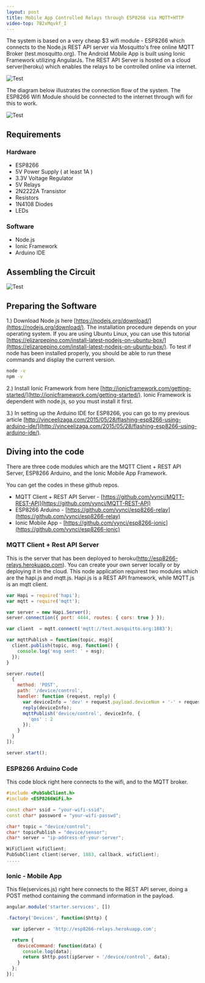 ```yaml
---
layout: post
title: Mobile App Controlled Relays through ESP8266 via MQTT+HTTP
video-top: 7B2xMqvkf_I
---
```

The system is based on a very cheap $3 wifi module - ESP8266 which connects to the Node.js REST API server via Mosquitto's free online MQTT Broker (test.mosquitto.org). The Android Mobile App is built using Ionic Framework utilizing AngularJs.
The REST API Server is hosted on a cloud server(heroku) which enables the relays to be controlled online via internet.

![Test](https://lh3.googleusercontent.com/MT3cCGJZptMq1ZqHtQfZnXR6KrfGNixHuM3Td_rG25A=w3360-h1890-no "esp8266")

The diagram below illustrates the connection flow of the system. The ESP8266 Wifi Module should be connected to the internet through wifi for this to work.

![Test](https://lh3.googleusercontent.com/5qLDksi8lvpFFtA0XhiToL0T-ywVQpjcK9AI6W-7fxU=w684-h392-no "esp8266 - diagram")

## Requirements



### Hardware
- ESP8266
- 5V Power Supply ( at least 1A )
- 3.3V Voltage Regulator
- 5V Relays
- 2N2222A Transistor
- Resistors
- 1N4108 Diodes
- LEDs

### Software
- Node.js
- Ionic Framework
- Arduino IDE

## Assembling the Circuit

![Test](https://lh3.googleusercontent.com/9D8iGzvVCNlwAAgmo1qCA_KNw6jdZB9iLx7QF2MHOLc=w975-h912-no "esp8266 - circuit")

## Preparing the Software

1.) Download Node.js here [https://nodejs.org/download/](https://nodejs.org/download/). The installation procedure depends on your operating system.
If you are using Ubuntu Linux, you can use this tutorial [https://elizarpepino.com/install-latest-nodejs-on-ubuntu-box/](https://elizarpepino.com/install-latest-nodejs-on-ubuntu-box/). To test if node has been installed properly, you should be able to run these commands and display the current version.

```bash
node -v
npm -v
```

2.) Install Ionic Framework from here [http://ionicframework.com/getting-started/](http://ionicframework.com/getting-started/). Ionic Framework is dependent with node.js, so you must install it first.

3.) In setting up the Arduino IDE for ESP8266, you can go to my previous article [http://vinceelizaga.com/2015/05/28/flashing-esp8266-using-arduino-ide/](http://vinceelizaga.com/2015/05/28/flashing-esp8266-using-arduino-ide/).

## Diving into the code
There are three code modules which are the MQTT Client + REST API Server, ESP8266 Arduino, and the Ionic Mobile App Framework.

You can get the codes in these github repos.

- MQTT Client + REST API Server - [https://github.com/vynci/MQTT-REST-API](https://github.com/vynci/MQTT-REST-API)
- ESP8266 Arduino - [https://github.com/vynci/esp8266-relay](https://github.com/vynci/esp8266-relay)
- Ionic Mobile App - [https://github.com/vynci/esp8266-ionic](https://github.com/vynci/esp8266-ionic)

### MQTT Client + Rest API Server
This is the server that has been deployed to heroku(http://esp8266-relays.herokuapp.com). You can create your own server locally or by deploying it in the cloud. This node application requirest two modules which are the hapi.js and mqtt.js. Hapi.js is a REST API framework, while MQTT.js is an mqtt client.

```javascript
var Hapi = require('hapi');
var mqtt = require('mqtt');

var server = new Hapi.Server();
server.connection({ port: 4444, routes: { cors: true } });

var client  = mqtt.connect('mqtt://test.mosquitto.org:1883');

var mqttPublish = function(topic, msg){
  client.publish(topic, msg, function() {
    console.log('msg sent: ' + msg);
  });
}

server.route([
  {
    method: 'POST',
    path: '/device/control',
    handler: function (request, reply) {
      var deviceInfo = 'dev' + request.payload.deviceNum + '-' + request.payload.command;
      reply(deviceInfo);
      mqttPublish('device/control', deviceInfo, {
        'qos' : 2
      });
    }
  }
]);

server.start();
```

### ESP8266 Arduino Code
This code block right here connects to the wifi, and to the MQTT broker.

```c++
#include <PubSubClient.h>
#include <ESP8266WiFi.h>

const char* ssid = "your-wifi-ssid";
const char* password = "your-wifi-passwd";

char* topic = "device/control";
char* topicPublish = "device/sensor";
char* server = "ip-address-of-your-server";

WiFiClient wifiClient;
PubSubClient client(server, 1883, callback, wifiClient);
.....

```
### Ionic - Mobile App
This file(services.js) right here connects to the REST API server, doing a POST method
containing the command information in the payload.

```javascript
angular.module('starter.services', [])

.factory('Devices', function($http) {

  var ipServer = 'http://esp8266-relays.herokuapp.com';

  return {
    deviceCommand: function(data) {
      console.log(data);
      return $http.post(ipServer + '/device/control', data);
    }
  };
});
```
